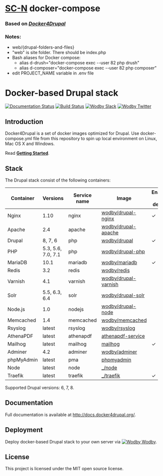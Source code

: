 # [**SC-N**](https://github.com/sc-n) docker-compose
### Based on [*Docker4Drupal*](https://github.com/wodby/docker4drupal)

### Notes:
* web/{drupal-folders-and-files}
* "web" is site folder. There should be index.php
* Bash aliases for Docker compose:
    * alias d-drush="docker-compose exec --user 82 php drush"
    * alias d-composer="docker-compose exec --user 82 php composer"
* edit PROJECT_NAME variable in .env file

# 
# 
# 

# Docker-based Drupal stack

[![Documentation Status](https://readthedocs.org/projects/docker4drupal/badge/?version=latest)](http://docs.docker4drupal.org)
[![Build Status](https://travis-ci.org/wodby/docker4drupal.svg?branch=master)](https://travis-ci.org/wodby/docker4drupal)
[![Wodby Slack](http://slack.wodby.com/badge.svg)](http://slack.wodby.com)
[![Wodby Twitter](https://img.shields.io/twitter/follow/wodbyhq.svg?style=social&label=Follow)](https://twitter.com/wodbyhq)

## Introduction

Docker4Drupal is a set of docker images optimized for Drupal. Use docker-compose.yml file from this repository to spin up local environment on Linux, Mac OS X and Windows. 

Read [**Getting Started**](http://docs.docker4drupal.org/en/latest/).

## Stack

[wodby/drupal-nginx]: https://github.com/wodby/drupal-nginx
[wodby/drupal-apache]: https://github.com/wodby/drupal-apache
[wodby/drupal]: https://github.com/wodby/drupal
[wodby/drupal-php]: https://github.com/wodby/drupal-php
[wodby/mariadb]: https://github.com/wodby/mariadb
[wodby/redis]: https://github.com/wodby/redis
[wodby/drupal-varnish]: https://github.com/wodby/drupal-varnish
[wodby/drupal-solr]: https://github.com/wodby/drupal-solr
[wodby/drupal-node]: https://github.com/wodby/drupal-node
[wodby/memcached]: https://github.com/wodby/memcached
[wodby/rsyslog]: https://hub.docker.com/r/wodby/rsyslog
[athenapdf-service]: https://hub.docker.com/r/arachnysdocker/athenapdf-service
[mailhog]: https://hub.docker.com/r/mailhog/mailhog
[wodby/adminer]: https://hub.docker.com/r/wodby/adminer
[phpmyadmin]: https://hub.docker.com/r/phpmyadmin/phpmyadmin
[_/node]: https://hub.docker.com/_/node
[_/traefik]: https://hub.docker.com/_/traefik

The Drupal stack consist of the following containers:

| Container | Versions | Service name | Image | Enabled by default |
| --------- | -------- | ------------ | ----- | ------------------ |
| Nginx               | 1.10               | nginx     | [wodby/drupal-nginx]   | ✓ |
| Apache              | 2.4                | apache    | [wodby/drupal-apache]  |   |
| Drupal              | 8, 7, 6            | php       | [wodby/drupal]         | ✓ |
| PHP                 | 5.3, 5.6, 7.0, 7.1 | php       | [wodby/drupal-php]     |   |
| MariaDB             | 10.1               | mariadb   | [wodby/mariadb]        | ✓ |
| Redis               | 3.2                | redis     | [wodby/redis]          |   |
| Varnish             | 4.1                | varnish   | [wodby/drupal-varnish] |   |
| Solr                | 5.5, 6.3, 6.4      | solr      | [wodby/drupal-solr]    |   |
| Node.js             | 1.0                | nodejs    | [wodby/drupal-node]    |   |
| Memcached           | 1.4                | memcached | [wodby/memcached]      |   |
| Rsyslog             | latest             | rsyslog   | [wodby/rsyslog]        |   |
| AthenaPDF           | latest             | athenapdf | [athenapdf-service]    |   |
| Mailhog             | latest             | mailhog   | [mailhog]              | ✓ |
| Adminer             | 4.2                | adminer   | [wodby/adminer]        |   |
| phpMyAdmin          | latest             | pma       | [phpmyadmin]           |   |
| Node                | latest             | node      | [_/node]               |   |
| Traefik             | latest             | traefik   | [_/traefik]            | ✓ |

Supported Drupal versions: 6, 7, 8.

## Documentation

Full documentation is available at http://docs.docker4drupal.org/.

## Deployment

Deploy docker-based Drupal stack to your own server via [![Wodby](https://www.google.com/s2/favicons?domain=wodby.com) Wodby](https://cloud.wodby.com/stackhub/ada51e9b-2204-45ee-8e49-a4151912a168/detail).

## License

This project is licensed under the MIT open source license.
